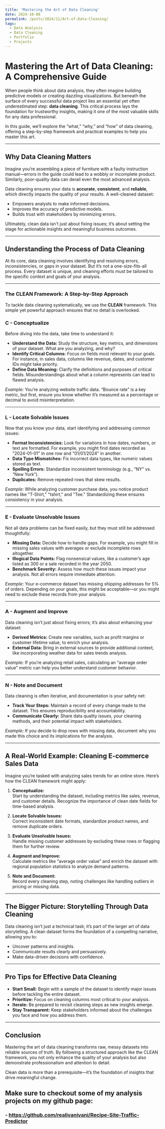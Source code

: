 ```yaml
---
title: 'Mastering the Art of Data Cleaning'
date: 2024-10-08
permalink: /posts/2024/11/Art-of-Data-Cleaning/
tags:
  - Data Analysis
  - Data Cleaning
  - Portfolio
  - Projects
---
```

# **Mastering the Art of Data Cleaning: A Comprehensive Guide**

When people think about data analysis, they often imagine building predictive models or creating dazzling visualizations. But beneath the surface of every successful data project lies an essential yet often underestimated step: **data cleaning**. This critical process lays the foundation for trustworthy insights, making it one of the most valuable skills for any data professional.  

In this guide, we’ll explore the “what,” “why,” and “how” of data cleaning, offering a step-by-step framework and practical examples to help you master this art.

---

## **Why Data Cleaning Matters**

Imagine you’re assembling a piece of furniture with a faulty instruction manual—errors in the guide could lead to a wobbly or incomplete product. Similarly, poor-quality data can derail even the most advanced analysis.  

Data cleaning ensures your data is **accurate**, **consistent**, and **reliable**, which directly impacts the quality of your results. A well-cleaned dataset:
- Empowers analysts to make informed decisions.
- Improves the accuracy of predictive models.
- Builds trust with stakeholders by minimizing errors.

Ultimately, clean data isn't just about fixing issues; it’s about setting the stage for actionable insights and meaningful business outcomes.

---

## **Understanding the Process of Data Cleaning**

At its core, data cleaning involves identifying and resolving errors, inconsistencies, or gaps in your dataset. But it’s not a one-size-fits-all process. Every dataset is unique, and cleaning efforts must be tailored to the specific context and goals of your analysis.

---

### **The CLEAN Framework: A Step-by-Step Approach**

To tackle data cleaning systematically, we use the **CLEAN** framework. This simple yet powerful approach ensures that no detail is overlooked.

### **C - Conceptualize**
Before diving into the data, take time to understand it:
- **Understand the Data:** Study the structure, key metrics, and dimensions of your dataset. What are you analyzing, and why?  
- **Identify Critical Columns:** Focus on fields most relevant to your goals. For instance, in sales data, columns like revenue, dates, and customer IDs might take priority.  
- **Define Data Meaning:** Clarify the definitions and purposes of critical fields. Misunderstandings about what a column represents can lead to flawed analysis.

*Example:* You’re analyzing website traffic data. “Bounce rate” is a key metric, but first, ensure you know whether it’s measured as a percentage or decimal to avoid misinterpretation.

---

### **L - Locate Solvable Issues**
Now that you know your data, start identifying and addressing common issues:
- **Format Inconsistencies:** Look for variations in how dates, numbers, or text are formatted. For example, you might find dates recorded as "2024-01-01" in one row and "01/01/2024" in another.  
- **Data Type Mismatches:** Fix incorrect data types, like numeric values stored as text.  
- **Spelling Errors:** Standardize inconsistent terminology (e.g., “NY” vs. “New York”).  
- **Duplicates:** Remove repeated rows that skew results.  

*Example:* While analyzing customer purchase data, you notice product names like "T-Shirt," "tshirt," and "Tee." Standardizing these ensures consistency in your analysis.

---

### **E - Evaluate Unsolvable Issues**
Not all data problems can be fixed easily, but they must still be addressed thoughtfully:
- **Missing Data:** Decide how to handle gaps. For example, you might fill in missing sales values with averages or exclude incomplete rows altogether.  
- **Illogical Data Points:** Flag nonsensical values, like a customer’s age listed as 300 or a sale recorded in the year 2050.  
- **Benchmark Severity:** Assess how much these issues impact your analysis. Not all errors require immediate attention.

*Example:* Your e-commerce dataset has missing shipping addresses for 5% of orders. Depending on your goals, this might be acceptable—or you might need to exclude these records from your analysis.

---

### **A - Augment and Improve**
Data cleaning isn’t just about fixing errors; it’s also about enhancing your dataset:  
- **Derived Metrics:** Create new variables, such as profit margins or customer lifetime value, to enrich your analysis.  
- **External Data:** Bring in external sources to provide additional context, like incorporating weather data for sales trends analysis.  

*Example:* If you’re analyzing retail sales, calculating an “average order value” metric can help you better understand customer behavior.

---

### **N - Note and Document**
Data cleaning is often iterative, and documentation is your safety net:  
- **Track Your Steps:** Maintain a record of every change made to the dataset. This ensures reproducibility and accountability.  
- **Communicate Clearly:** Share data quality issues, your cleaning methods, and their potential impact with stakeholders.

*Example:* If you decide to drop rows with missing data, document why you made this choice and its implications for the analysis.

---

## **A Real-World Example: Cleaning E-commerce Sales Data**

Imagine you’re tasked with analyzing sales trends for an online store. Here’s how the CLEAN framework might apply:  

1. **Conceptualize:**  
   Start by understanding the dataset, including metrics like sales, revenue, and customer details. Recognize the importance of clean date fields for time-based analysis.  

2. **Locate Solvable Issues:**  
   Correct inconsistent date formats, standardize product names, and remove duplicate orders.  

3. **Evaluate Unsolvable Issues:**  
   Handle missing customer addresses by excluding these rows or flagging them for further review.  

4. **Augment and Improve:**  
   Calculate metrics like “average order value” and enrich the dataset with regional population statistics to analyze demand patterns.  

5. **Note and Document:**  
   Record every cleaning step, noting challenges like handling outliers in pricing or missing data.  

---

## **The Bigger Picture: Storytelling Through Data Cleaning**

Data cleaning isn’t just a technical task; it’s part of the larger art of data storytelling. A clean dataset forms the foundation of a compelling narrative, allowing you to:
- Uncover patterns and insights.  
- Communicate results clearly and persuasively.  
- Make data-driven decisions with confidence.  

---

## **Pro Tips for Effective Data Cleaning**

- **Start Small:** Begin with a sample of the dataset to identify major issues before tackling the entire dataset.  
- **Prioritize:** Focus on cleaning columns most critical to your analysis.  
- **Iterate:** Be prepared to revisit cleaning steps as new insights emerge.  
- **Stay Transparent:** Keep stakeholders informed about the challenges you face and how you address them.  

---

## **Conclusion**

Mastering the art of data cleaning transforms raw, messy datasets into reliable sources of truth. By following a structured approach like the CLEAN framework, you not only enhance the quality of your analysis but also demonstrate professionalism and attention to detail.  

Clean data is more than a prerequisite—it’s the foundation of insights that drive meaningful change.

## Make sure to checkout some of my analysis projects on my github page: 
### - https://github.com/realivanivani/Recipe-Site-Traffic-Predictor
